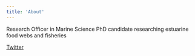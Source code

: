 ```yaml
---
title: 'About'
---
```


Research Officer in Marine Science
PhD candidate researching estuarine food webs and fisheries

[Twitter](https://twitter.com/KristinJinks)
